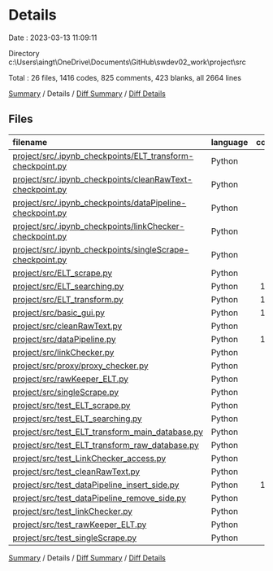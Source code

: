 # Details

Date : 2023-03-13 11:09:11

Directory c:\\Users\\aingt\\OneDrive\\Documents\\GitHub\\swdev02_work\\project\\src

Total : 26 files,  1416 codes, 825 comments, 423 blanks, all 2664 lines

[Summary](results.md) / Details / [Diff Summary](diff.md) / [Diff Details](diff-details.md)

## Files
| filename | language | code | comment | blank | total |
| :--- | :--- | ---: | ---: | ---: | ---: |
| [project/src/.ipynb_checkpoints/ELT_transform-checkpoint.py](/project/src/.ipynb_checkpoints/ELT_transform-checkpoint.py) | Python | 93 | 28 | 32 | 153 |
| [project/src/.ipynb_checkpoints/cleanRawText-checkpoint.py](/project/src/.ipynb_checkpoints/cleanRawText-checkpoint.py) | Python | 19 | 24 | 7 | 50 |
| [project/src/.ipynb_checkpoints/dataPipeline-checkpoint.py](/project/src/.ipynb_checkpoints/dataPipeline-checkpoint.py) | Python | 76 | 66 | 32 | 174 |
| [project/src/.ipynb_checkpoints/linkChecker-checkpoint.py](/project/src/.ipynb_checkpoints/linkChecker-checkpoint.py) | Python | 28 | 20 | 11 | 59 |
| [project/src/.ipynb_checkpoints/singleScrape-checkpoint.py](/project/src/.ipynb_checkpoints/singleScrape-checkpoint.py) | Python | 42 | 29 | 8 | 79 |
| [project/src/ELT_scrape.py](/project/src/ELT_scrape.py) | Python | 62 | 59 | 40 | 161 |
| [project/src/ELT_searching.py](/project/src/ELT_searching.py) | Python | 154 | 95 | 34 | 283 |
| [project/src/ELT_transform.py](/project/src/ELT_transform.py) | Python | 124 | 58 | 36 | 218 |
| [project/src/basic_gui.py](/project/src/basic_gui.py) | Python | 131 | 76 | 25 | 232 |
| [project/src/cleanRawText.py](/project/src/cleanRawText.py) | Python | 49 | 37 | 12 | 98 |
| [project/src/dataPipeline.py](/project/src/dataPipeline.py) | Python | 101 | 57 | 19 | 177 |
| [project/src/linkChecker.py](/project/src/linkChecker.py) | Python | 48 | 32 | 15 | 95 |
| [project/src/proxy/proxy_checker.py](/project/src/proxy/proxy_checker.py) | Python | 21 | 3 | 9 | 33 |
| [project/src/rawKeeper_ELT.py](/project/src/rawKeeper_ELT.py) | Python | 22 | 14 | 8 | 44 |
| [project/src/singleScrape.py](/project/src/singleScrape.py) | Python | 37 | 54 | 9 | 100 |
| [project/src/test_ELT_scrape.py](/project/src/test_ELT_scrape.py) | Python | 29 | 12 | 10 | 51 |
| [project/src/test_ELT_searching.py](/project/src/test_ELT_searching.py) | Python | 33 | 6 | 8 | 47 |
| [project/src/test_ELT_transform_main_database.py](/project/src/test_ELT_transform_main_database.py) | Python | 18 | 4 | 8 | 30 |
| [project/src/test_ELT_transform_raw_database.py](/project/src/test_ELT_transform_raw_database.py) | Python | 28 | 8 | 8 | 44 |
| [project/src/test_LinkChecker_access.py](/project/src/test_LinkChecker_access.py) | Python | 20 | 2 | 7 | 29 |
| [project/src/test_cleanRawText.py](/project/src/test_cleanRawText.py) | Python | 41 | 17 | 11 | 69 |
| [project/src/test_dataPipeline_insert_side.py](/project/src/test_dataPipeline_insert_side.py) | Python | 111 | 36 | 20 | 167 |
| [project/src/test_dataPipeline_remove_side.py](/project/src/test_dataPipeline_remove_side.py) | Python | 29 | 9 | 13 | 51 |
| [project/src/test_linkChecker.py](/project/src/test_linkChecker.py) | Python | 42 | 34 | 14 | 90 |
| [project/src/test_rawKeeper_ELT.py](/project/src/test_rawKeeper_ELT.py) | Python | 29 | 19 | 14 | 62 |
| [project/src/test_singleScrape.py](/project/src/test_singleScrape.py) | Python | 29 | 26 | 13 | 68 |

[Summary](results.md) / Details / [Diff Summary](diff.md) / [Diff Details](diff-details.md)